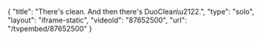{
    "title": "There's clean. And then there's DuoClean\u2122.",
    "type": "solo",
    "layout": "iframe-static",
    "videoId": "87652500",
    "url": "\/tvpembed\/87652500"
}